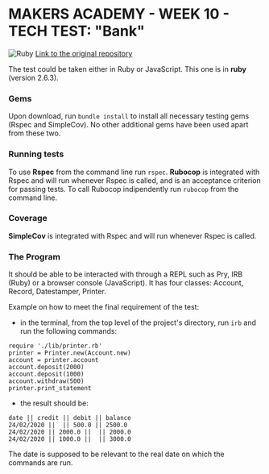 # MAKERS ACADEMY - WEEK 10 - TECH TEST: "Bank"
![Ruby](https://github.com/Marcellofabbri/Bank-Tech-Test/workflows/Ruby/badge.svg)
[Link to the original repository](https://github.com/makersacademy/course/blob/master/individual_challenges/bank_tech_test.md)

The test could be taken either in Ruby or JavaScript. This one is in __ruby__ (version 2.6.3).

### Gems
Upon download, run `bundle install` to install all necessary testing gems (Rspec and SimpleCov). No other additional gems have been used apart from these two.

### Running tests
To use __Rspec__ from the command line run `rspec`.
__Rubocop__ is integrated with Rspec and will run whenever Rspec is called, and is an acceptance criterion for passing tests.
To call Rubocop indipendently run `rubocop` from the command line.

### Coverage
__SimpleCov__ is integrated with Rspec and will run whenever Rspec is called.

### The Program
It should be able to be interacted with through a REPL such as Pry, IRB (Ruby) or a browser console (JavaScript).
It has four classes: Account, Record, Datestamper, Printer.

Example on how to meet the final requirement of the test:
- in the terminal, from the top level of the project's directory, run `irb` and run the following commands:
```
require './lib/printer.rb'
printer = Printer.new(Account.new)
account = printer.account
account.deposit(2000)
account.deposit(1000)
account.withdraw(500)
printer.print_statement
```
- the result should be:
```
date || credit || debit || balance
24/02/2020 ||  || 500.0 || 2500.0
24/02/2020 || 2000.0 ||  || 2000.0
24/02/2020 || 1000.0 ||  || 3000.0
```
The date is supposed to be relevant to the real date on which the commands are run.